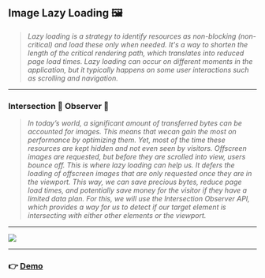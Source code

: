 ## Image Lazy Loading 🖼️

> _Lazy loading is a strategy to identify resources as non-blocking (non-critical) and load these only when needed. It's a way to shorten the length of the critical rendering path, which translates into reduced page load times. Lazy loading can occur on different moments in the application, but it typically happens on some user interactions such as scrolling and navigation._

---

### Intersection 🔭 Observer 👀

> _In today’s world, a significant amount of transferred bytes can be accounted for images. This means that wecan gain the most on performance by optimizing them. Yet, most of the time these resources are kept hidden and not even seen by visitors. Offscreen images are requested, but before they are scrolled into view, users bounce off. This is where lazy loading can help us. It defers the loading of offscreen images that are only requested once they are in the viewport. This way, we can save precious bytes, reduce page load times, and potentially save money for the visitor if they have a limited data plan. For this, we will use the Intersection Observer API, which provides a way for us to detect if our target element is intersecting with either other elements or the viewport._

---

![](image/demo.gif)

---

### 👉 [Demo](https://jackworld99.github.io/ImageLazyLoading/index.html "Show index.html")
